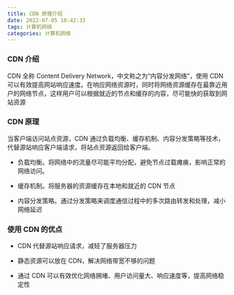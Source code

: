 ```yaml
---
title: CDN 原理介绍
date: 2022-07-05 10:42:33
tags: 计算机网络
categories: 计算机网络
---
```


### CDN 介绍

CDN 全称 Content Delivery Network，中文称之为“内容分发网络”，使用 CDN 可以有效提高网站响应速度。在响应网络资源时，同时将网络资源缓存在最靠近用户的网络节点，这样用户可以根据就近的节点和缓存的内容，尽可能快的获取到网站资源

### CDN 原理

当客户端访问站点资源，CDN 通过负载均衡、缓存机制、内容分发策略等技术，代替源站响应客户端请求，将站点资源返回给客户端。

* 负载均衡。将网络中的流量尽可能平均分配，避免节点过载瘫痪，影响正常的网络访问。

* 缓存机制。将服务器的资源缓存在本地和就近的 CDN 节点

* 内容分发策略。通过分发策略来调度通信过程中的多次路由转发和处理，减小网络延迟

### 使用 CDN 的优点

* CDN 代替源站响应请求，减轻了服务器压力

* 静态资源可以放在 CDN，解决网络带宽不够的问题

* 通过 CDN 可以有效优化网络拥堵、用户访问量大、响应速度等，提高网络稳定性
